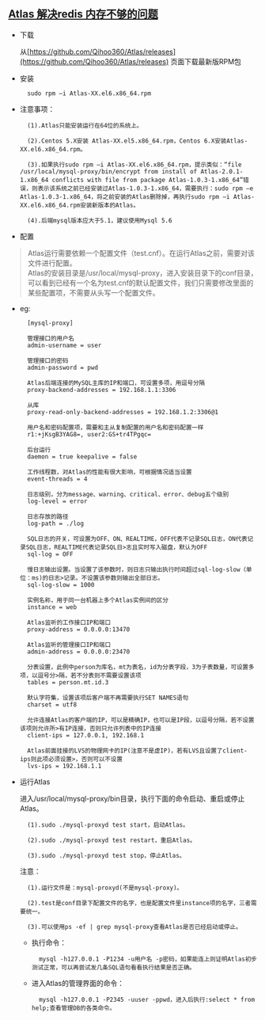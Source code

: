 ## [Atlas 解决redis 内存不够的问题](https://github.com/Qihoo360/Atlas/blob/master/README_ZH.md)

- 下载

	从[https://github.com/Qihoo360/Atlas/releases](https://github.com/Qihoo360/Atlas/releases) 页面下载最新版RPM包
	
- 安装

		sudo rpm –i Atlas-XX.el6.x86_64.rpm

- 注意事项：

		(1).Atlas只能安装运行在64位的系统上。
		
		(2).Centos 5.X安装 Atlas-XX.el5.x86_64.rpm，Centos 6.X安装Atlas-XX.el6.x86_64.rpm。
		
		(3).如果执行sudo rpm –i Atlas-XX.el6.x86_64.rpm，提示类似：“file /usr/local/mysql-proxy/bin/encrypt from install of Atlas-2.0.1-1.x86_64 conflicts with file from package Atlas-1.0.3-1.x86_64”错误，则表示该系统之前已经安装过Atlas-1.0.3-1.x86_64，需要执行：sudo rpm –e Atlas-1.0.3-1.x86_64，将之前安装的Atlas删除掉，再执行sudo rpm –i Atlas-XX.el6.x86_64.rpm安装新版本的Atlas。
		
		(4).后端mysql版本应大于5.1，建议使用Mysql 5.6
		
- 配置

>Atlas运行需要依赖一个配置文件（test.cnf）。在运行Atlas之前，需要对该文件进行配置。<br/>
>Atlas的安装目录是/usr/local/mysql-proxy，进入安装目录下的conf目录，可以看到已经有一个名为test.cnf的默认配置文件，我们只需要修改里面的某些配置项，不需要从头写一个配置文件。


- eg:

		[mysql-proxy]
		
		管理接口的用户名
		admin-username = user
		
		管理接口的密码
		admin-password = pwd
		
		Atlas后端连接的MySQL主库的IP和端口，可设置多项，用逗号分隔
		proxy-backend-addresses = 192.168.1.1:3306
		
		从库
		proxy-read-only-backend-addresses = 192.168.1.2:3306@1
		
		用户名和密码配置项，需要和主从复制配置的用户名和密码配置一样
		r1:+jKsgB3YAG8=, user2:GS+tr4TPgqc=
		
		后台运行
		daemon = true keepalive = false
		
		工作线程数，对Atlas的性能有很大影响，可根据情况适当设置
		event-threads = 4
		
		日志级别，分为message、warning、critical、error、debug五个级别
		log-level = error
		
		日志存放的路径
		log-path = ./log
		
		SQL日志的开关，可设置为OFF、ON、REALTIME，OFF代表不记录SQL日志，ON代表记录SQL日志，REALTIME代表记录SQL日>志且实时写入磁盘，默认为OFF
		sql-log = OFF
		
		慢日志输出设置。当设置了该参数时，则日志只输出执行时间超过sql-log-slow（单位：ms)的日志>记录。不设置该参数则输出全部日志。
		sql-log-slow = 1000
		
		实例名称，用于同一台机器上多个Atlas实例间的区分
		instance = web
		
		Atlas监听的工作接口IP和端口
		proxy-address = 0.0.0.0:13470
		
		Atlas监听的管理接口IP和端口
		admin-address = 0.0.0.0:23470
		
		分表设置，此例中person为库名，mt为表名，id为分表字段，3为子表数量，可设置多项，以逗号分>隔，若不分表则不需要设置该项
		tables = person.mt.id.3
		
		默认字符集，设置该项后客户端不再需要执行SET NAMES语句
		charset = utf8
		
		允许连接Atlas的客户端的IP，可以是精确IP，也可以是IP段，以逗号分隔，若不设置该项则允许所>有IP连接，否则只允许列表中的IP连接
		client-ips = 127.0.0.1, 192.168.1
		
		Atlas前面挂接的LVS的物理网卡的IP(注意不是虚IP)，若有LVS且设置了client-ips则此项必须设置>，否则可以不设置
		lvs-ips = 192.168.1.1
		
- 运行Atlas

	进入/usr/local/mysql-proxy/bin目录，执行下面的命令启动、重启或停止Atlas。
		
		(1).sudo ./mysql-proxyd test start，启动Atlas。
		
		(2).sudo ./mysql-proxyd test restart，重启Atlas。
		
		(3).sudo ./mysql-proxyd test stop，停止Atlas。
		
	注意：
		
		(1).运行文件是：mysql-proxyd(不是mysql-proxy)。
		
		(2).test是conf目录下配置文件的名字，也是配置文件里instance项的名字，三者需要统一。
		
		(3).可以使用ps -ef | grep mysql-proxy查看Atlas是否已经启动或停止。
		
	- 执行命令：

			mysql -h127.0.0.1 -P1234 -u用户名 -p密码，如果能连上则证明Atlas初步测试正常，可以再尝试发几条SQL语句看看执行结果是否正确。
		
	- 进入Atlas的管理界面的命令：

			mysql -h127.0.0.1 -P2345 -uuser -ppwd，进入后执行:select * from help;查看管理DB的各类命令。
